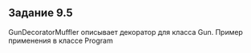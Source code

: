 ## Задание 9.5

GunDecoratorMuffler описывает декоратор для класса Gun. Пример применения в классе Program
